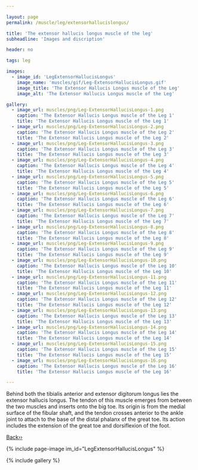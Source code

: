 ```yaml
---

layout: page
permalink: /muscle/leg/extensorhallucislongus/

title: 'The extensor hallucis longus muscle of the leg'
subheadline: 'Images and discription'

header: no

tags: leg

images:
  - image_id: 'LegExtensorHallucisLongus'
    image_name: 'muscles/gif/Leg-ExtensorHallucisLongus.gif'
    image_title: 'The Extensor Hallucis Longus muscle of the Leg'
    image_alt: 'The Extensor Hallucis Longus muscle of the Leg' 

gallery:
  - image_url: muscles/png/Leg-ExtensorHallucisLongus-1.png
    caption: 'The Extensor Hallucis Longus muscle of the Leg 1'
    title: 'The Extensor Hallucis Longus muscle of the Leg 1'
  - image_url: muscles/png/Leg-ExtensorHallucisLongus-2.png
    caption: 'The Extensor Hallucis Longus muscle of the Leg 2'
    title: 'The Extensor Hallucis Longus muscle of the Leg 2'
  - image_url: muscles/png/Leg-ExtensorHallucisLongus-3.png
    caption: 'The Extensor Hallucis Longus muscle of the Leg 3'
    title: 'The Extensor Hallucis Longus muscle of the Leg 3'
  - image_url: muscles/png/Leg-ExtensorHallucisLongus-4.png
    caption: 'The Extensor Hallucis Longus muscle of the Leg 4'
    title: 'The Extensor Hallucis Longus muscle of the Leg 4'
  - image_url: muscles/png/Leg-ExtensorHallucisLongus-5.png
    caption: 'The Extensor Hallucis Longus muscle of the Leg 5'
    title: 'The Extensor Hallucis Longus muscle of the Leg 5'
  - image_url: muscles/png/Leg-ExtensorHallucisLongus-6.png
    caption: 'The Extensor Hallucis Longus muscle of the Leg 6'
    title: 'The Extensor Hallucis Longus muscle of the Leg 6'
  - image_url: muscles/png/Leg-ExtensorHallucisLongus-7.png
    caption: 'The Extensor Hallucis Longus muscle of the Leg 7'
    title: 'The Extensor Hallucis Longus muscle of the Leg 7'
  - image_url: muscles/png/Leg-ExtensorHallucisLongus-8.png
    caption: 'The Extensor Hallucis Longus muscle of the Leg 8'
    title: 'The Extensor Hallucis Longus muscle of the Leg 8'
  - image_url: muscles/png/Leg-ExtensorHallucisLongus-9.png
    caption: 'The Extensor Hallucis Longus muscle of the Leg 9'
    title: 'The Extensor Hallucis Longus muscle of the Leg 9'
  - image_url: muscles/png/Leg-ExtensorHallucisLongus-10.png
    caption: 'The Extensor Hallucis Longus muscle of the Leg 10'
    title: 'The Extensor Hallucis Longus muscle of the Leg 10'
  - image_url: muscles/png/Leg-ExtensorHallucisLongus-11.png
    caption: 'The Extensor Hallucis Longus muscle of the Leg 11'
    title: 'The Extensor Hallucis Longus muscle of the Leg 11'
  - image_url: muscles/png/Leg-ExtensorHallucisLongus-12.png
    caption: 'The Extensor Hallucis Longus muscle of the Leg 12'
    title: 'The Extensor Hallucis Longus muscle of the Leg 12'
  - image_url: muscles/png/Leg-ExtensorHallucisLongus-13.png
    caption: 'The Extensor Hallucis Longus muscle of the Leg 13'
    title: 'The Extensor Hallucis Longus muscle of the Leg 13'
  - image_url: muscles/png/Leg-ExtensorHallucisLongus-14.png
    caption: 'The Extensor Hallucis Longus muscle of the Leg 14'
    title: 'The Extensor Hallucis Longus muscle of the Leg 14'
  - image_url: muscles/png/Leg-ExtensorHallucisLongus-15.png
    caption: 'The Extensor Hallucis Longus muscle of the Leg 15'
    title: 'The Extensor Hallucis Longus muscle of the Leg 15'
  - image_url: muscles/png/Leg-ExtensorHallucisLongus-16.png
    caption: 'The Extensor Hallucis Longus muscle of the Leg 16'
    title: 'The Extensor Hallucis Longus muscle of the Leg 16'

---
```


Behind both the tibialis anterior and extensor digitorum longus lies the extensor hallucis longus. The tendon of this muscle emerges from between the two muscles and inserts onto the big toe. Its origin is from the medial surface of the fibular shaft, and the tendon crosses anterior to the ankle joint to attach to the base of the distal phalanx of the great toe. Its action includes the extension of the great toe and dorsiflexion of the foot.

[Back››](/muscle/leg/anterior/)

{% include page-image im_id="LegExtensorHallucisLongus" %}

{% include gallery %}
